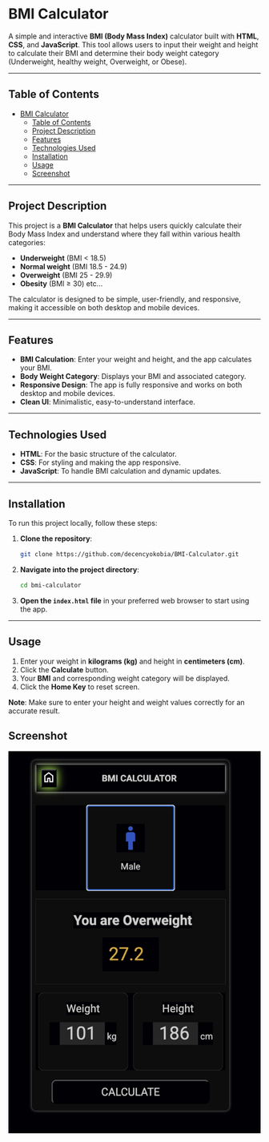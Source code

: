 # BMI Calculator

A simple and interactive **BMI (Body Mass Index)** calculator built with **HTML**, **CSS**, and **JavaScript**. This tool allows users to input their weight and height to calculate their BMI and determine their body weight category (Underweight, healthy weight, Overweight, or Obese).

---

## Table of Contents

- [BMI Calculator](#bmi-calculator)
  - [Table of Contents](#table-of-contents)
  - [Project Description](#project-description)
  - [Features](#features)
  - [Technologies Used](#technologies-used)
  - [Installation](#installation)
  - [Usage](#usage)
  - [Screenshot](#screenshot)

---

## Project Description

This project is a **BMI Calculator** that helps users quickly calculate their Body Mass Index and understand where they fall within various health categories:

- **Underweight** (BMI < 18.5)
- **Normal weight** (BMI 18.5 - 24.9)
- **Overweight** (BMI 25 - 29.9)
- **Obesity** (BMI ≥ 30) etc...

The calculator is designed to be simple, user-friendly, and responsive, making it accessible on both desktop and mobile devices.

---

## Features

- **BMI Calculation**: Enter your weight and height, and the app calculates your BMI.
- **Body Weight Category**: Displays your BMI and associated category.
- **Responsive Design**: The app is fully responsive and works on both desktop and mobile devices.
- **Clean UI**: Minimalistic, easy-to-understand interface.

---

## Technologies Used

- **HTML**: For the basic structure of the calculator.
- **CSS**: For styling and making the app responsive.
- **JavaScript**: To handle BMI calculation and dynamic updates.

---

## Installation

To run this project locally, follow these steps:

1. **Clone the repository**:
   ```bash
   git clone https://github.com/decencyokobia/BMI-Calculator.git
   ```

2. **Navigate into the project directory**:
   ```bash
   cd bmi-calculator
   ```

3. **Open the `index.html` file** in your preferred web browser to start using the app.

---

## Usage

1. Enter your weight in **kilograms (kg)** and height in **centimeters (cm)**.
2. Click the **Calculate** button.
3. Your **BMI** and corresponding weight category will be displayed.
4. Click the **Home Key** to reset screen.

**Note**: Make sure to enter your height and weight values correctly for an accurate result.

## Screenshot
<img src="./screenshot.png" alt="screenshot of bmi calculator app">

